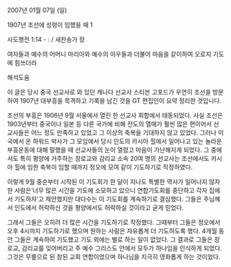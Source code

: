 2007년 01월 07일 (일)

1907년 조선에 성령이 임했을 때 1



사도행전 1:14 - : / 새찬송가  장


여자들과 예수의 어머니 마리아와 예수의 아우들과 더불어 마음을 같이하여 
오로지 기도에 힘쓰더라

해석도움





이 글은 당시 중국 선교사로 와 있던 캐나다 선교사 스티븐 고포드가 우연히 조선을 방문하여 1907년 대부흥을 목격하고 기록을 남긴 것을 GT 편집인이 요약 정리한 것입니다.

조선의 부흥은 1906년 9월 서울에서 열린 한 선교사 회합에서 태동되었다. 사실 조선은 1903년부터 중국이나 일본 등 다른 국가에 비해 전도의 열매가 훨씬 많은 편이어서 선교사들은 어느 정도 만족하고 있었고 그 이상의 축복을 기대하지 않고 있었다. 그러나 미국에서 온 하워드 박사가 그 모임에서 당시 인도의 카시아 힐에서 일어나고 있는 놀라운 부흥운동에 대해 말했을 때 선교사들의 눈이 열렸고 마음이 가난해지게 되었다. 그 중에서도 특히 평양에 거주하는 장로교와 감리교 소속 20여 명의 선교사는 조선에서도 카시아 힐에 임한 축복이 임할 때까지 정오에 모여 같이 기도하기로 작정하였다.

이렇게 9월 중순부터 시작된 이 기도회가 한 달이 지나도 특별한 역사가 일어나지 않자 한 사람은‘너무 많은 시간을 기도에 소모하고 있으니 연합기도회를 중단하고 각자 집에서 기도하자’고 제안했지만 대다수는 이 기도회를 계속하기로 결심했다. 그들은 주님께서 인도에서 허락하신 것을 평양에서도 허락하실 것이라고 굳게 믿었다.

그래서 그들은 오히려 더 많은 시간을 기도하기로 작정했다. 그때부터 그들은 정오에서 오후 4시까지 기도하기로 했으며 원하는 사람은 자유롭게 더 기도하도록 했다. 4개월 동안 그들은 계속하여 기도했고 기도 외에는 별로 하는 일이 없었다. 그 결과로 그들은 장로교, 감리교를 잊어버리고 주 예수 그리스도 안에서 모두가 하나임을 인식하게 되었다. 그것은 무릎으로 된 참된 교회 연합이었으며 하나님을 지극히 영화롭게 하는 것이었다.